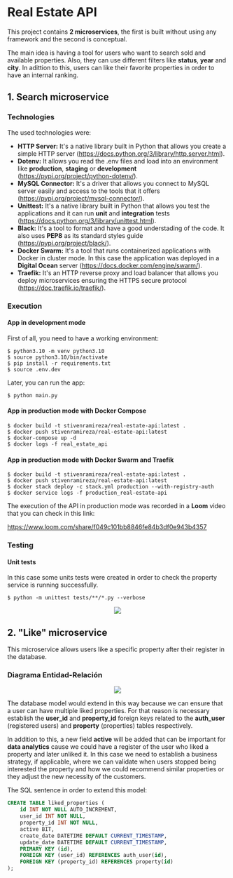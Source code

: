 # Real Estate API

This project contains **2 microservices**, the first is built without using any framework and the second is conceptual.

The main idea is having a tool for users who want to search sold and available properties. Also, they can use different filters like **status**, **year** and **city**. In adittion to this, users can like their favorite properties in order to have an internal ranking.

## 1. Search microservice

### Technologies

The used technologies were:

- **HTTP Server:** It's a native library built in Python that allows you create a simple HTTP server (https://docs.python.org/3/library/http.server.html).
- **Dotenv:** It allows you read the .env files and load into an environment like **production**, **staging** or **development** (https://pypi.org/project/python-dotenv/).
- **MySQL Connector:** It's a driver that allows you connect to MySQL server easily and access to the tools that it offers (https://pypi.org/project/mysql-connector/).
- **Unittest:** It's a native library built in Python that allows you test the applications and it can run **unit** and **integration** tests (https://docs.python.org/3/library/unittest.html).
- **Black:** It's a tool to format and have a good understading of the code. It also uses **PEP8** as its standard styles guide (https://pypi.org/project/black/).
- **Docker Swarm:** It's a tool that runs containerized applications with Docker in cluster mode. In this case the application was deployed in a **Digital Ocean** server (https://docs.docker.com/engine/swarm/).
- **Traefik:** It's an HTTP reverse proxy and load balancer that allows you deploy microservices ensuring the HTTPS secure protocol (https://doc.traefik.io/traefik/).

### Execution

#### App in development mode

First of all, you need to have a working environment:

	$ python3.10 -m venv python3.10
    $ source python3.10/bin/activate
    $ pip install -r requirements.txt
    $ source .env.dev

Later, you can run the app:

    $ python main.py

#### App in production mode with Docker Compose

    $ docker build -t stivenramireza/real-estate-api:latest .
    $ docker push stivenramireza/real-estate-api:latest
	$ docker-compose up -d
	$ docker logs -f real_estate_api

#### App in production mode with Docker Swarm and Traefik

    $ docker build -t stivenramireza/real-estate-api:latest .
    $ docker push stivenramireza/real-estate-api:latest
    $ docker stack deploy -c stack.yml production --with-registry-auth
	$ docker service logs -f production_real-estate-api

The execution of the API in production mode was recorded in a **Loom** video that you can check in this link:

https://www.loom.com/share/f049c101bb8846fe84b3df0e943b4357

### Testing

#### Unit tests

In this case some units tests were created in order to check the property service is running successfully.

    $ python -m unittest tests/**/*.py --verbose

<p align="center">
<img src="https://user-images.githubusercontent.com/31974084/159540017-d690e085-342c-40c6-8617-b21384ac169f.png">
</p>

## 2. "Like" microservice

This microservice allows users like a specific property after their register in the database.

### Diagrama Entidad-Relación

<p align="center">
<img src="https://user-images.githubusercontent.com/31974084/159550727-6760b9c7-d3e7-4453-8365-f5047ea2013d.png">
</p>

The database model would extend in this way because we can ensure that a user can have multiple liked properties. For that reason is necessary establish the **user_id** and **property_id** foreign keys related to the **auth_user** (registered users) and **property** (properties) tables respectively.

In addition to this, a new field **active** will be added that can be important for **data analytics** cause we could have a register of the user who liked a property and later unliked it. In this case we need to establish a business strategy, if applicable, where we can validate when users stopped being interested the property and how we could recommend similar properties or they adjust the new necessity of the customers.

The SQL sentence in order to extend this model:

```sql
CREATE TABLE liked_properties ( 
    id INT NOT NULL AUTO_INCREMENT, 
    user_id INT NOT NULL, 
    property_id INT NOT NULL, 
    active BIT,
    create_date DATETIME DEFAULT CURRENT_TIMESTAMP,
    update_date DATETIME DEFAULT CURRENT_TIMESTAMP,
    PRIMARY KEY (id), 
    FOREIGN KEY (user_id) REFERENCES auth_user(id), 
    FOREIGN KEY (property_id) REFERENCES property(id) 
);
```
